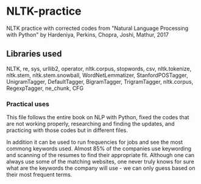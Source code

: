 # NLTK-practice
NLTK practice with corrected codes from "Natural Language Processing with Python" by Hardeniya, Perkins, Chopra, Joshi, Mathur, 2017 

## Libraries used

NLTK, re, sys, urllib2, operator, nltk.corpus, stopwords, csv, nltk.tokenize, nltk.stem, nltk.stem.snowball, WordNetLemmatizer, StanfordPOSTagger, UnigramTagger, DefaultTagger, BigramTagger, TrigramTagger, nltk.corpus, RegexpTagger, ne_chunk, CFG

### Practical uses

This file follows the entire book on NLP with Python, fixed the codes that are not working properly, researching and finding the updates, and practicing with those codes but in different files. 

In addition it can be used to run frequencies for jobs and see the most commong keywords used. Almost 85% of the companies use keywording and scanning of the resumes to find their appropriate fit.
Although one can always use some of the matching websites, one never truly knows for sure what are the keywords the company will use - we can only guess based on their most frequent terms. 





